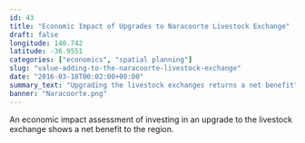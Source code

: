 ```yaml
---
id: 43
title: "Economic Impact of Upgrades to Naracoorte Livestock Exchange"
draft: false
longitude: 140.742
latitude: -36.9551
categories: ["economics", "spatial planning"]
slug: "value-adding-to-the-naracoorte-livestock-exchange"
date: "2016-03-18T00:02:00+00:00"
summary_text: "Upgrading the livestock exchanges returns a net benefit"
banner: "Naracoorte.png"
---
```


An economic impact assessment of investing in an upgrade to the livestock exchange shows a net benefit to the region.&nbsp;
